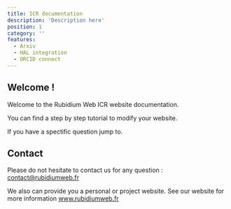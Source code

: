 ```yaml
---
title: ICR documentation
description: 'Description here'
position: 1
category: ''
features:
  - Arxiv
  - HAL integration
  - ORCID connect
---
```


<!-- <img src="/preview.png" class="light-img" width="1280" height="640" alt=""/>
<img src="/preview-dark.png" class="dark-img" width="1280" height="640" alt=""/> -->

<article-image src="icr-logo.png" alt="" 
size="50" :center="true">
</article-image>

## Welcome ! 

Welcome to the Rubidium Web ICR website documentation.

You can find a step by step tutorial to modify your website.

If you have a spectific question jump to.



## Contact

Please do not hesitate to contact us for any question : contact@rubidiumweb.fr

We also can provide you a personal or project website. See our website for more information www.rubidiumweb.fr



